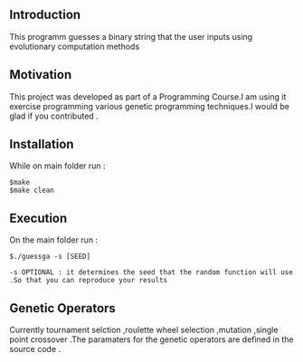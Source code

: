 
## Introduction
This programm guesses a binary string that the user inputs using evolutionary computation
methods


## Motivation
This project was developed as part of a Programming Course.I am using it exercise programming various genetic programming techniques.I would be glad if you contributed .

## Installation

While on main folder run :

	$make 
	$make clean
## Execution 

On the main folder run :

	$./guessga -s [SEED]

	-s OPTIONAL : it determines the seed that the random function will use .So that you can reproduce your results

## Genetic Operators 
Currently tournament selction ,roulette wheel selection ,mutation ,single point crossover .The paramaters for the genetic operators are defined in the source code .
